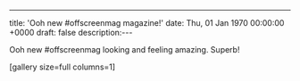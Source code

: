 ---
title: 'Ooh new #offscreenmag magazine!'
date: Thu, 01 Jan 1970 00:00:00 +0000
draft: false
description:---

Ooh new #offscreenmag looking and feeling amazing. Superb!

\[gallery size=full columns=1\]
